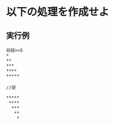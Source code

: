 # 以下の処理を作成せよ

## 実行例

    何段>>5  
    *  
    **  
    ***  
    ****  
    *****  

    //逆

    *****  
     ****   
      ***   
       **  
        *  
    
    
